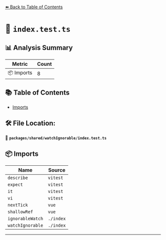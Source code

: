 [⬅️ Back to Table of Contents](../../../index.md)

# 📄 `index.test.ts`

## 📊 Analysis Summary

| Metric | Count |
|--------|-------|
| 📦 Imports | 8 |

## 📚 Table of Contents

- [Imports](#imports)

## 🛠️ File Location:
📂 **`packages/shared/watchIgnorable/index.test.ts`**

## 📦 Imports

| Name | Source |
|------|--------|
| `describe` | `vitest` |
| `expect` | `vitest` |
| `it` | `vitest` |
| `vi` | `vitest` |
| `nextTick` | `vue` |
| `shallowRef` | `vue` |
| `ignorableWatch` | `./index` |
| `watchIgnorable` | `./index` |


---